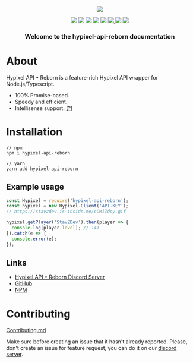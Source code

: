 <div align="center">
<img src="https://hypixel.stavzdev.xyz/static/default-monochrome-white.png">

<a href="https://discord.gg/NSEBNMM"><img src="https://discordapp.com/api/guilds/660416184252104705/embed.png"></a> <a href="https://travis-ci.org/StavZ/hypixel-api-reborn"><img src="https://flat.badgen.net/travis/hypixel-api-reborn/hypixel-api-reborn"></a> <a href="https://app.codacy.com/gh/Hypixel-API-Reborn/hypixel-api-reborn?utm_source=github.com&utm_medium=referral&utm_content=Hypixel-API-Reborn/hypixel-api-reborn&utm_campaign=Badge_Grade"> <img src="https://flat.badgen.net/codacy/grade/71cd7e95499b496cb2dd11c29b9def33/master"></a> <img src="https://flat.badgen.net/npm/node/hypixel-api-reborn"> <img src="https://flat.badgen.net/npm/v/hypixel-api-reborn"> <img src="https://flat.badgen.net/npm/license/hypixel-api-reborn"><a href="https://github.com/Hypixel-API-Reborn/hypixel-api-reborn"> <img src="https://flat.badgen.net/github/stars/hypixel-api-reborn/hypixel-api-reborn"></a> <a href="https://www.npmjs.com/package/hypixel-api-reborn"><img src="https://nodei.co/npm/hypixel-api-reborn.png?compact=true"></a>
<br>

<h3>Welcome to the hypixel-api-reborn documentation</h3>
</div>

# About

Hypixel API • Reborn is a feature-rich Hypixel API wrapper for Node.js/Typescript.
<br/>
- 100% Promise-based. <br/>
- Speedy and efficient. <br/>
- Intellisense support. [(?)](https://code.visualstudio.com/docs/editor/intellisense)


# Installation

```
// npm
npm i hypixel-api-reborn

// yarn
yarn add hypixel-api-reborn
```
## Example usage

```js
const Hypixel = require('hypixel-api-reborn');
const hypixel = new Hypixel.Client('API-KEY');
// https://stavzdev.is-inside.me/cCMiZdoy.gif

hypixel.getPlayer('StavZDev').then(player => {
  console.log(player.level); // 141
}).catch(e => {
  console.error(e);
});
```

## Links
- [Hypixel API • Reborn Discord Server](https://discord.gg/NSEBNMM)
- [GitHub](https://github.com/Hypixel-API-Reborn)
- [NPM](https://www.npmjs.com/package/hypixel-api-reborn)

# Contributing
[Contributing.md](https://github.com/Hypixel-API-Reborn/hypixel-api-reborn/blob/master/.github/CONTRIBUTING.md)

Make sure before creating an issue that it hasn't already reported. Please, don't create an issue for feature request, you can do it on our [discord server](https://discord.gg/NSEBNMM).